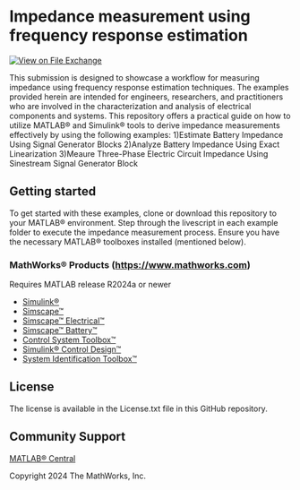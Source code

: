 # Impedance measurement using frequency response estimation

[![View <File Exchange Title> on File Exchange](https://www.mathworks.com/matlabcentral/images/matlab-file-exchange.svg)](https://www.mathworks.com/matlabcentral/fileexchange/####-file-exchange-title)  

This submission is designed to showcase a workflow for measuring impedance using frequency response estimation techniques. 
The examples provided herein are intended for engineers, researchers, and practitioners who are involved in the characterization and analysis of electrical components and systems.
This repository offers a practical guide on how to utilize MATLAB&reg; and Simulink&reg; tools to derive impedance measurements effectively by using the following examples:
    1)Estimate Battery Impedance Using Signal Generator Blocks
    2)Analyze Battery Impedance Using Exact Linearization
    3)Meaure Three-Phase Electric Circuit Impedance Using Sinestream Signal Generator Block


## Getting started
To get started with these examples, clone or download this repository to your MATLAB&reg; environment. Step through the livescript in each example folder to execute the impedance
measurement process. Ensure you have the necessary MATLAB&reg; toolboxes installed (mentioned below).


### MathWorks&reg; Products (https://www.mathworks.com)

Requires MATLAB release R2024a or newer
- [Simulink&reg;](https://www.mathworks.com/products/simulink.html)
- [Simscape&trade;](https://www.mathworks.com/products/simscape.html)
- [Simscape&trade; Electrical&trade;](https://www.mathworks.com/products/simscape-electrical.html)
- [Simscape&trade; Battery&trade;](https://www.mathworks.com/products/simscape-battery.html)
- [Control System Toolbox&trade;](https://www.mathworks.com/products/control.html)
- [Simulink&reg; Control Design&trade;](https://www.mathworks.com/products/simcontrol.html)
- [System Identification Toolbox&trade;](https://www.mathworks.com/products/sysid.html)


## License
The license is available in the License.txt file in this GitHub repository.

## Community Support
[MATLAB&reg; Central](https://www.mathworks.com/matlabcentral)

Copyright 2024 The MathWorks, Inc.


